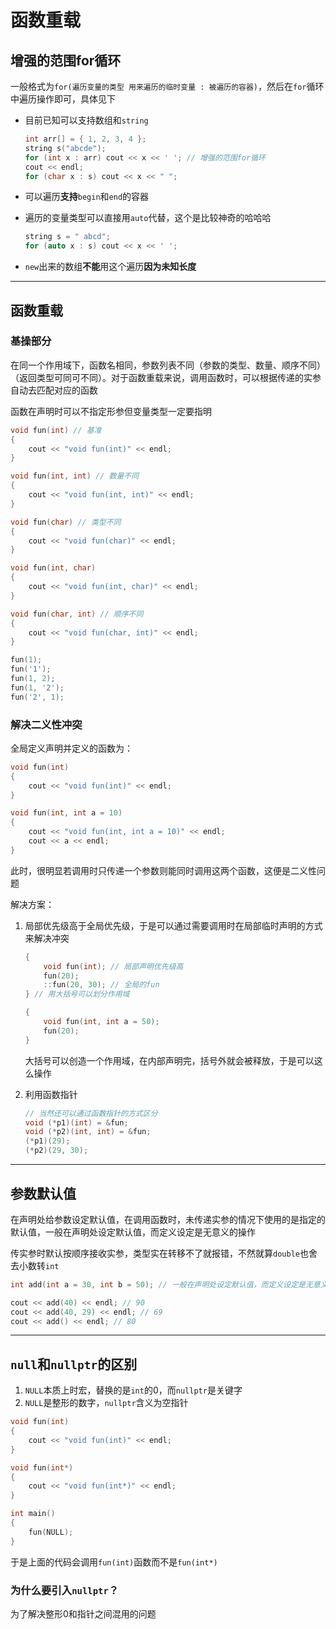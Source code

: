 # 函数重载

## 增强的范围for循环

一般格式为`for(遍历变量的类型 用来遍历的临时变量 : 被遍历的容器)`，然后在`for`循环中遍历操作即可，具体见下

- 目前已知可以支持数组和`string`

	```c++
	int arr[] = { 1, 2, 3, 4 };
	string s("abcde");
	for (int x : arr) cout << x << ' '; // 增强的范围for循环
	cout << endl;
	for (char x : s) cout << x << " ";
	```

- 可以遍历**支持**`begin`和`end`的容器

- 遍历的变量类型可以直接用`auto`代替，这个是比较神奇的哈哈哈

	```c++
	string s = " abcd";
	for (auto x : s) cout << x << ' ';
	```

	

- `new`出来的数组**不能**用这个遍历**因为未知长度**

---

## 函数重载

### 基操部分

在同一个作用域下，函数名相同，参数列表不同（参数的类型、数量、顺序不同）（返回类型可同可不同）。对于函数重载来说，调用函数时，可以根据传递的实参自动去匹配对应的函数

函数在声明时可以不指定形参但变量类型一定要指明

```c++
void fun(int) // 基准
{
	cout << "void fun(int)" << endl;
}

void fun(int, int) // 数量不同
{
	cout << "void fun(int, int)" << endl;
}

void fun(char) // 类型不同
{
	cout << "void fun(char)" << endl;
}

void fun(int, char)
{
	cout << "void fun(int, char)" << endl;
}

void fun(char, int) // 顺序不同
{
	cout << "void fun(char, int)" << endl;
}
```

```c++
fun(1);
fun('1');
fun(1, 2);
fun(1, '2');
fun('2', 1);
```

### 解决二义性冲突

全局定义声明并定义的函数为：

```c++
void fun(int)
{
	cout << "void fun(int)" << endl;
}

void fun(int, int a = 10)
{
	cout << "void fun(int, int a = 10)" << endl;
	cout << a << endl;
}
```

此时，很明显若调用时只传递一个参数则能同时调用这两个函数，这便是二义性问题

解决方案：

1. 局部优先级高于全局优先级，于是可以通过需要调用时在局部临时声明的方式来解决冲突

	```c++
	{
	    void fun(int); // 局部声明优先级高
	    fun(20);
	    ::fun(20, 30); // 全局的fun
	} // 用大括号可以划分作用域
	
	{
	    void fun(int, int a = 50);
	    fun(20);
	}
	```

	大括号可以创造一个作用域，在内部声明完，括号外就会被释放，于是可以这么操作

2. 利用函数指针

	```c++
	// 当然还可以通过函数指针的方式区分
	void (*p1)(int) = &fun;
	void (*p2)(int, int) = &fun;
	(*p1)(29);
	(*p2)(29, 30);
	```

---

## 参数默认值

在声明处给参数设定默认值，在调用函数时，未传递实参的情况下使用的是指定的默认值，一般在声明处设定默认值，而定义设定是无意义的操作

传实参时默认按顺序接收实参，类型实在转移不了就报错，不然就算`double`也舍去小数转`int`

```c++
int add(int a = 30, int b = 50); // 一般在声明处设定默认值，而定义设定是无意义的操作
```

```c++
cout << add(40) << endl; // 90
cout << add(40, 29) << endl; // 69
cout << add() << endl; // 80

```

---

## `null`和`nullptr`的区别

1. `NULL`本质上时宏，替换的是`int`的0，而`nullptr`是关键字
2. `NULL`是整形的数字，`nullptr`含义为空指针

```c++
void fun(int)
{
	cout << "void fun(int)" << endl;
}

void fun(int*)
{
	cout << "void fun(int*)" << endl;
}

int main()
{
	fun(NULL);
}
```

于是上面的代码会调用`fun(int)`函数而不是`fun(int*)`

###  为什么要引入`nullptr`？

为了解决整形0和指针之间混用的问题